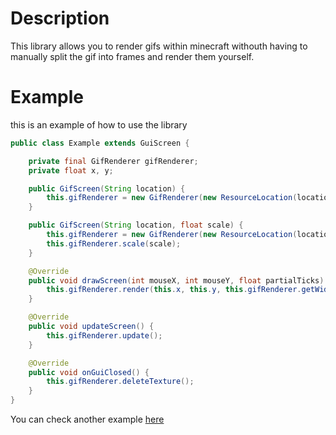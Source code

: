 # Description
This library allows you to render gifs within minecraft withouth having to manually split the gif into frames and render them yourself.

# Example
this is an example of how to use the library
```java
public class Example extends GuiScreen {

    private final GifRenderer gifRenderer;
    private float x, y;

    public GifScreen(String location) {
        this.gifRenderer = new GifRenderer(new ResourceLocation(location));
    }

    public GifScreen(String location, float scale) {
        this.gifRenderer = new GifRenderer(new ResourceLocation(location));
        this.gifRenderer.scale(scale);
    }

    @Override
    public void drawScreen(int mouseX, int mouseY, float partialTicks) {
        this.gifRenderer.render(this.x, this.y, this.gifRenderer.getWidth() this.gifRenderer.getHeight());
    }

    @Override
    public void updateScreen() {
        this.gifRenderer.update();
    }

    @Override
    public void onGuiClosed() {
        this.gifRenderer.deleteTexture();
    }
}
```
You can check another example [here](https://github.com/NickReset/MCP-Gif-Renderer/blob/main/src/main/java/example/Example.java)

